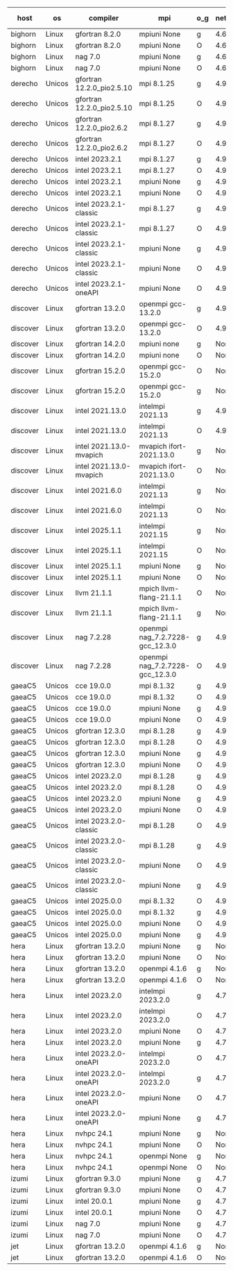 

| host     | os       | compiler                              | mpi                      | o_g        | netcdf        | build       | u_pass          | u_fail          | s_pass            | s_fail            | e_pass             | e_fail             | nuopc_pass       | nuopc_fail       | artifacts link          |
|----------|----------|---------------------------------------|--------------------------|------------|---------------|-------------|-----------------|-----------------|-------------------|-------------------|--------------------|--------------------|------------------|------------------|-------------------------|
| bighorn | Linux | gfortran 8.2.0 | mpiuni None  | g | 4.6.1  | PASS | 12660 | 0 | 9 | 0 | 43 | 0 | None | None | <a href="https://github.com/esmf-org/esmf-test-artifacts/tree/3db0e49bc19af2ca2ba510d053711956c249c607/develop/gfortran/8.2.0/g/mpiuni/None" target="_blank">3db0e49</a> | 
| bighorn | Linux | gfortran 8.2.0 | mpiuni None  | O | 4.6.1  | PASS | 12660 | 0 | 9 | 0 | 43 | 0 | None | None | <a href="https://github.com/esmf-org/esmf-test-artifacts/tree/11054882bebaba9fee7b1ca143be80cdef1b0052/develop/gfortran/8.2.0/O/mpiuni/None" target="_blank">1105488</a> | 
| bighorn | Linux | nag 7.0 | mpiuni None  | g | 4.6.1  | PASS | None | None | None | None | None | None | None | None | <a href="https://github.com/esmf-org/esmf-test-artifacts/tree/d005e74b2a4259f317fc04f94814bba5fcd8567d/develop/nag/7.0/g/mpiuni/None" target="_blank">d005e74</a> | 
| bighorn | Linux | nag 7.0 | mpiuni None  | O | 4.6.1  | PASS | 12660 | 0 | 9 | 0 | 43 | 0 | None | None | <a href="https://github.com/esmf-org/esmf-test-artifacts/tree/53e81ed54cc4187b12aa5de2f586cfdc1679bbc4/develop/nag/7.0/O/mpiuni/None" target="_blank">53e81ed</a> | 
| derecho | Unicos | gfortran 12.2.0_pio2.5.10 | mpi 8.1.25  | g | 4.9.2  | PASS | 14331 | 0 | 51 | 0 | 81 | 0 | 63 | 0 | <a href="https://github.com/esmf-org/esmf-test-artifacts/tree/6f422b71f87fb709dbe9a5963eaac20e7aa8ced5/develop/gfortran/12.2.0_pio2.5.10/g/mpi/8.1.25" target="_blank">6f422b7</a> | 
| derecho | Unicos | gfortran 12.2.0_pio2.5.10 | mpi 8.1.25  | O | 4.9.2  | PASS | 14331 | 0 | 51 | 0 | 81 | 0 | 63 | 0 | <a href="https://github.com/esmf-org/esmf-test-artifacts/tree/55b491a3e014d2c0a5941d842279bafa7272c18f/develop/gfortran/12.2.0_pio2.5.10/O/mpi/8.1.25" target="_blank">55b491a</a> | 
| derecho | Unicos | gfortran 12.2.0_pio2.6.2 | mpi 8.1.27  | g | 4.9.2  | PASS | 14331 | 0 | 51 | 0 | 81 | 0 | 63 | 0 | <a href="https://github.com/esmf-org/esmf-test-artifacts/tree/11672c2804a6139edbaf14daf8b903027e6e8a5a/develop/gfortran/12.2.0_pio2.6.2/g/mpi/8.1.27" target="_blank">11672c2</a> | 
| derecho | Unicos | gfortran 12.2.0_pio2.6.2 | mpi 8.1.27  | O | 4.9.2  | PASS | 14331 | 0 | 51 | 0 | 81 | 0 | 63 | 0 | <a href="https://github.com/esmf-org/esmf-test-artifacts/tree/c996737b9f5be0d121f43dc25583b63aaa32d539/develop/gfortran/12.2.0_pio2.6.2/O/mpi/8.1.27" target="_blank">c996737</a> | 
| derecho | Unicos | intel 2023.2.1 | mpi 8.1.27  | g | 4.9.2  | PASS | None | None | None | None | None | None | None | None | <a href="https://github.com/esmf-org/esmf-test-artifacts/tree/d834c7a5c17571b60455bb483b57dae40928066a/develop/intel/2023.2.1/g/mpi/8.1.27" target="_blank">d834c7a</a> | 
| derecho | Unicos | intel 2023.2.1 | mpi 8.1.27  | O | 4.9.2  | PASS | None | None | None | None | None | None | None | None | <a href="https://github.com/esmf-org/esmf-test-artifacts/tree/329449437f2ad811b3fa77788ad7536840f900a4/develop/intel/2023.2.1/O/mpi/8.1.27" target="_blank">3294494</a> | 
| derecho | Unicos | intel 2023.2.1 | mpiuni None  | g | 4.9.2  | PASS | 12660 | 0 | 9 | 0 | 43 | 0 | None | None | <a href="https://github.com/esmf-org/esmf-test-artifacts/tree/0c24064e1ae54afedc5d32993e636262dc41f0d7/develop/intel/2023.2.1/g/mpiuni/None" target="_blank">0c24064</a> | 
| derecho | Unicos | intel 2023.2.1 | mpiuni None  | O | 4.9.2  | PASS | 12660 | 0 | 9 | 0 | 43 | 0 | None | None | <a href="https://github.com/esmf-org/esmf-test-artifacts/tree/a2bc85e3fc47e6c2791ee25f14631571c1397ebf/develop/intel/2023.2.1/O/mpiuni/None" target="_blank">a2bc85e</a> | 
| derecho | Unicos | intel 2023.2.1-classic | mpi 8.1.27  | g | 4.9.2  | PASS | None | None | None | None | None | None | None | None | <a href="https://github.com/esmf-org/esmf-test-artifacts/tree/75910c62e77c764c29578ac22b6eaafcda74cfd0/develop/intel/2023.2.1-classic/g/mpi/8.1.27" target="_blank">75910c6</a> | 
| derecho | Unicos | intel 2023.2.1-classic | mpi 8.1.27  | O | 4.9.2  | PASS | None | None | None | None | None | None | None | None | <a href="https://github.com/esmf-org/esmf-test-artifacts/tree/275bd5fbc337dec64660219a9789bf33429f2dd3/develop/intel/2023.2.1-classic/O/mpi/8.1.27" target="_blank">275bd5f</a> | 
| derecho | Unicos | intel 2023.2.1-classic | mpiuni None  | g | 4.9.2  | PASS | None | None | None | None | None | None | None | None | <a href="https://github.com/esmf-org/esmf-test-artifacts/tree/90090fa3b467aba69cc3712da443e1844213a0eb/develop/intel/2023.2.1-classic/g/mpiuni/None" target="_blank">90090fa</a> | 
| derecho | Unicos | intel 2023.2.1-classic | mpiuni None  | O | 4.9.2  | PASS | None | None | None | None | None | None | None | None | <a href="https://github.com/esmf-org/esmf-test-artifacts/tree/4cad6577095ba818ba5bff7bd3d2e53ef31f6eb3/develop/intel/2023.2.1-classic/O/mpiuni/None" target="_blank">4cad657</a> | 
| derecho | Unicos | intel 2023.2.1-oneAPI | mpiuni None  | O | 4.9.2  | PASS | None | None | None | None | None | None | None | None | <a href="https://github.com/esmf-org/esmf-test-artifacts/tree/ce6357074dc8f1653c8a13db6a419825aef8f51e/develop/intel/2023.2.1-oneAPI/O/mpiuni/None" target="_blank">ce63570</a> | 
| discover | Linux | gfortran 13.2.0 | openmpi gcc-13.2.0  | g | 4.9.2  | PASS | None | None | None | None | None | None | None | None | <a href="https://github.com/esmf-org/esmf-test-artifacts/tree/81033c23b475ffdf77cdf58048b6f70c9f86f527/develop/gfortran/13.2.0/g/openmpi/gcc-13.2.0" target="_blank">81033c2</a> | 
| discover | Linux | gfortran 13.2.0 | openmpi gcc-13.2.0  | O | 4.9.2  | PASS | None | None | None | None | None | None | None | None | <a href="https://github.com/esmf-org/esmf-test-artifacts/tree/c5b0248fdad3e8e595503aa2108dc4b1a501dc97/develop/gfortran/13.2.0/O/openmpi/gcc-13.2.0" target="_blank">c5b0248</a> | 
| discover | Linux | gfortran 14.2.0 | mpiuni none  | g | None  | PASS | None | None | None | None | None | None | None | None | <a href="https://github.com/esmf-org/esmf-test-artifacts/tree/fe06fd8bb2ebc0ddbe37096c9d3278f554b521f8/develop/gfortran/14.2.0/g/mpiuni/none" target="_blank">fe06fd8</a> | 
| discover | Linux | gfortran 14.2.0 | mpiuni none  | O | None  | PASS | None | None | None | None | None | None | None | None | <a href="https://github.com/esmf-org/esmf-test-artifacts/tree/db9aba5b205ad5a709932d42e13c865d4774b210/develop/gfortran/14.2.0/O/mpiuni/none" target="_blank">db9aba5</a> | 
| discover | Linux | gfortran 15.2.0 | openmpi gcc-15.2.0  | O | None  | FAIL | None | None | None | None | None | None | None | None | <a href="https://github.com/esmf-org/esmf-test-artifacts/tree/bb21cd21a1ff72e908629cfdf0d7ef6e9d04613d/develop/gfortran/15.2.0/O/openmpi/gcc-15.2.0" target="_blank">bb21cd2</a> | 
| discover | Linux | gfortran 15.2.0 | openmpi gcc-15.2.0  | g | None  | FAIL | None | None | None | None | None | None | None | None | <a href="https://github.com/esmf-org/esmf-test-artifacts/tree/ec0511513e346b7ecadde3724949bd4829aa4d48/develop/gfortran/15.2.0/g/openmpi/gcc-15.2.0" target="_blank">ec05115</a> | 
| discover | Linux | intel 2021.13.0 | intelmpi 2021.13  | g | 4.9.2  | PASS | 14331 | 0 | 51 | 0 | 81 | 0 | 63 | 0 | <a href="https://github.com/esmf-org/esmf-test-artifacts/tree/084df83cfa007affba76bb676d81d16b59bee092/develop/intel/2021.13.0/g/intelmpi/2021.13" target="_blank">084df83</a> | 
| discover | Linux | intel 2021.13.0 | intelmpi 2021.13  | O | 4.9.2  | PASS | 14331 | 0 | 51 | 0 | 81 | 0 | 63 | 0 | <a href="https://github.com/esmf-org/esmf-test-artifacts/tree/97923045413fcb7ccb82ce3c328d118d1869855b/develop/intel/2021.13.0/O/intelmpi/2021.13" target="_blank">9792304</a> | 
| discover | Linux | intel 2021.13.0-mvapich | mvapich ifort-2021.13.0  | g | None  | PASS | 14331 | 0 | 51 | 0 | 81 | 0 | 63 | 0 | <a href="https://github.com/esmf-org/esmf-test-artifacts/tree/24682d5247f9c75c96f4d67070d85b0582f631eb/develop/intel/2021.13.0-mvapich/g/mvapich/ifort-2021.13.0" target="_blank">24682d5</a> | 
| discover | Linux | intel 2021.13.0-mvapich | mvapich ifort-2021.13.0  | O | None  | PASS | 14331 | 0 | 51 | 0 | 81 | 0 | 63 | 0 | <a href="https://github.com/esmf-org/esmf-test-artifacts/tree/47e759e449e48077dc722f4405a1771cdfe795f0/develop/intel/2021.13.0-mvapich/O/mvapich/ifort-2021.13.0" target="_blank">47e759e</a> | 
| discover | Linux | intel 2021.6.0 | intelmpi 2021.13  | g | None  | PASS | 14331 | 0 | 51 | 0 | 81 | 0 | 63 | 0 | <a href="https://github.com/esmf-org/esmf-test-artifacts/tree/79a1afbfa313772ad6d78d6017bb2159b8df59fc/develop/intel/2021.6.0/g/intelmpi/2021.13" target="_blank">79a1afb</a> | 
| discover | Linux | intel 2021.6.0 | intelmpi 2021.13  | O | None  | PASS | 14331 | 0 | 51 | 0 | 81 | 0 | 63 | 0 | <a href="https://github.com/esmf-org/esmf-test-artifacts/tree/2ba7d201d3c5d62dfd9e99813970ef47a6db09f5/develop/intel/2021.6.0/O/intelmpi/2021.13" target="_blank">2ba7d20</a> | 
| discover | Linux | intel 2025.1.1 | intelmpi 2021.15  | g | None  | PASS | None | None | None | None | None | None | None | None | <a href="https://github.com/esmf-org/esmf-test-artifacts/tree/b07665ba1ddf096ffda07679cb459e92da8583ab/develop/intel/2025.1.1/g/intelmpi/2021.15" target="_blank">b07665b</a> | 
| discover | Linux | intel 2025.1.1 | intelmpi 2021.15  | O | None  | PASS | None | None | None | None | None | None | None | None | <a href="https://github.com/esmf-org/esmf-test-artifacts/tree/71a5a9aafe53b66fd054401dd28be2cb5bebf140/develop/intel/2025.1.1/O/intelmpi/2021.15" target="_blank">71a5a9a</a> | 
| discover | Linux | intel 2025.1.1 | mpiuni None  | g | None  | PASS | 12660 | 0 | 9 | 0 | 43 | 0 | None | None | <a href="https://github.com/esmf-org/esmf-test-artifacts/tree/91d9b1f9a8eb8afaf16505bcc09ba748cb31298a/develop/intel/2025.1.1/g/mpiuni/None" target="_blank">91d9b1f</a> | 
| discover | Linux | intel 2025.1.1 | mpiuni None  | O | None  | PASS | 12660 | 0 | 9 | 0 | 43 | 0 | None | None | <a href="https://github.com/esmf-org/esmf-test-artifacts/tree/b1fe6563761d5d2ff6b475e47372c2b6be951f4c/develop/intel/2025.1.1/O/mpiuni/None" target="_blank">b1fe656</a> | 
| discover | Linux | llvm 21.1.1 | mpich llvm-flang-21.1.1  | O | None  | PASS | None | None | None | None | None | None | None | None | <a href="https://github.com/esmf-org/esmf-test-artifacts/tree/7d5be55c1d099b15b874fa31f99d64d8bdcfc42c/develop/llvm/21.1.1/O/mpich/llvm-flang-21.1.1" target="_blank">7d5be55</a> | 
| discover | Linux | llvm 21.1.1 | mpich llvm-flang-21.1.1  | g | None  | PASS | None | None | None | None | None | None | None | None | <a href="https://github.com/esmf-org/esmf-test-artifacts/tree/d0cff3520f4665a4b89dbf1cd4d897007e2c4165/develop/llvm/21.1.1/g/mpich/llvm-flang-21.1.1" target="_blank">d0cff35</a> | 
| discover | Linux | nag 7.2.28 | openmpi nag_7.2.7228-gcc_12.3.0  | g | 4.9.2  | PASS | None | None | None | None | None | None | None | None | <a href="https://github.com/esmf-org/esmf-test-artifacts/tree/3151509b4eb9d3602130de7565fa68c8c0803c5b/develop/nag/7.2.28/g/openmpi/nag_7.2.7228-gcc_12.3.0" target="_blank">3151509</a> | 
| discover | Linux | nag 7.2.28 | openmpi nag_7.2.7228-gcc_12.3.0  | O | 4.9.2  | PASS | None | None | None | None | None | None | None | None | <a href="https://github.com/esmf-org/esmf-test-artifacts/tree/32b5d99fbea6d05d5f3cd50dce07ab5f4e3a76e1/develop/nag/7.2.28/O/openmpi/nag_7.2.7228-gcc_12.3.0" target="_blank">32b5d99</a> | 
| gaeaC5 | Unicos | cce 19.0.0 | mpi 8.1.32  | g | 4.9.0  | PASS | None | None | None | None | None | None | None | None | <a href="https://github.com/esmf-org/esmf-test-artifacts/tree/73f129f67cb54ec20a13f87dd4ce2be0546518a4/develop/cce/19.0.0/g/mpi/8.1.32" target="_blank">73f129f</a> | 
| gaeaC5 | Unicos | cce 19.0.0 | mpi 8.1.32  | O | 4.9.0  | PASS | 14284 | 47 | None | None | None | None | 60 | 3 | <a href="https://github.com/esmf-org/esmf-test-artifacts/tree/032b5f9f5c240d80d4a6d3427cb3751685446f5a/develop/cce/19.0.0/O/mpi/8.1.32" target="_blank">032b5f9</a> | 
| gaeaC5 | Unicos | cce 19.0.0 | mpiuni None  | g | 4.9.0  | PASS | None | None | None | None | None | None | None | None | <a href="https://github.com/esmf-org/esmf-test-artifacts/tree/c35319a4597369c31bbc1c5353ad02fc9cf54c1a/develop/cce/19.0.0/g/mpiuni/None" target="_blank">c35319a</a> | 
| gaeaC5 | Unicos | cce 19.0.0 | mpiuni None  | O | 4.9.0  | PASS | 12616 | 44 | None | None | None | None | None | None | <a href="https://github.com/esmf-org/esmf-test-artifacts/tree/edda85c2028cfcc697965dab5dde556a89e4bbb8/develop/cce/19.0.0/O/mpiuni/None" target="_blank">edda85c</a> | 
| gaeaC5 | Unicos | gfortran 12.3.0 | mpi 8.1.28  | g | 4.9.0  | PASS | 14331 | 0 | 51 | 0 | 81 | 0 | 63 | 0 | <a href="https://github.com/esmf-org/esmf-test-artifacts/tree/707383766a0dd9821a31dfeec37968f34373e2bd/develop/gfortran/12.3.0/g/mpi/8.1.28" target="_blank">7073837</a> | 
| gaeaC5 | Unicos | gfortran 12.3.0 | mpi 8.1.28  | O | 4.9.0  | PASS | 14331 | 0 | 51 | 0 | 81 | 0 | 63 | 0 | <a href="https://github.com/esmf-org/esmf-test-artifacts/tree/845e8df713fee0b65e47f5a36e4267eaf1b2bc5c/develop/gfortran/12.3.0/O/mpi/8.1.28" target="_blank">845e8df</a> | 
| gaeaC5 | Unicos | gfortran 12.3.0 | mpiuni None  | g | 4.9.0  | PASS | 12660 | 0 | 9 | 0 | 43 | 0 | None | None | <a href="https://github.com/esmf-org/esmf-test-artifacts/tree/36c986ab28d9eefce8c6c77d3cf96c11ecc48a1a/develop/gfortran/12.3.0/g/mpiuni/None" target="_blank">36c986a</a> | 
| gaeaC5 | Unicos | gfortran 12.3.0 | mpiuni None  | O | 4.9.0  | PASS | 12660 | 0 | 9 | 0 | 43 | 0 | None | None | <a href="https://github.com/esmf-org/esmf-test-artifacts/tree/3cf9e71443fc0620ef4d385b7769adde7ab528d6/develop/gfortran/12.3.0/O/mpiuni/None" target="_blank">3cf9e71</a> | 
| gaeaC5 | Unicos | intel 2023.2.0 | mpi 8.1.28  | g | 4.9.0  | PASS | 14331 | 0 | 51 | 0 | 81 | 0 | 63 | 0 | <a href="https://github.com/esmf-org/esmf-test-artifacts/tree/1815b3d5e7d5461a461b660d107f354279e930d2/develop/intel/2023.2.0/g/mpi/8.1.28" target="_blank">1815b3d</a> | 
| gaeaC5 | Unicos | intel 2023.2.0 | mpi 8.1.28  | O | 4.9.0  | PASS | 14331 | 0 | 51 | 0 | 81 | 0 | 63 | 0 | <a href="https://github.com/esmf-org/esmf-test-artifacts/tree/007f129403558dd30fe8b54b42a1ee5407b54d17/develop/intel/2023.2.0/O/mpi/8.1.28" target="_blank">007f129</a> | 
| gaeaC5 | Unicos | intel 2023.2.0 | mpiuni None  | g | 4.9.0  | PASS | 12660 | 0 | 9 | 0 | 43 | 0 | None | None | <a href="https://github.com/esmf-org/esmf-test-artifacts/tree/286285c7be946b12cb96c437da575aa5f4787ee0/develop/intel/2023.2.0/g/mpiuni/None" target="_blank">286285c</a> | 
| gaeaC5 | Unicos | intel 2023.2.0 | mpiuni None  | O | 4.9.0  | PASS | 12660 | 0 | 9 | 0 | 43 | 0 | None | None | <a href="https://github.com/esmf-org/esmf-test-artifacts/tree/cccd3bab4d7f2caf91060b44a9d081487cc908cb/develop/intel/2023.2.0/O/mpiuni/None" target="_blank">cccd3ba</a> | 
| gaeaC5 | Unicos | intel 2023.2.0-classic | mpi 8.1.28  | O | 4.9.0  | PASS | 14331 | 0 | 51 | 0 | 81 | 0 | 63 | 0 | <a href="https://github.com/esmf-org/esmf-test-artifacts/tree/d20f7265d70fc582826136f7ebf25e9953acfa7f/develop/intel/2023.2.0-classic/O/mpi/8.1.28" target="_blank">d20f726</a> | 
| gaeaC5 | Unicos | intel 2023.2.0-classic | mpi 8.1.28  | g | 4.9.0  | PASS | 14331 | 0 | 51 | 0 | 81 | 0 | 63 | 0 | <a href="https://github.com/esmf-org/esmf-test-artifacts/tree/d19e4bafb5c6c41da261634ce24ee16c98b75c2f/develop/intel/2023.2.0-classic/g/mpi/8.1.28" target="_blank">d19e4ba</a> | 
| gaeaC5 | Unicos | intel 2023.2.0-classic | mpiuni None  | O | 4.9.0  | PASS | 12660 | 0 | 9 | 0 | 43 | 0 | None | None | <a href="https://github.com/esmf-org/esmf-test-artifacts/tree/5733d7c44df347a5e7da0e4289e9296014c44d4e/develop/intel/2023.2.0-classic/O/mpiuni/None" target="_blank">5733d7c</a> | 
| gaeaC5 | Unicos | intel 2023.2.0-classic | mpiuni None  | g | 4.9.0  | PASS | 12660 | 0 | 9 | 0 | 43 | 0 | None | None | <a href="https://github.com/esmf-org/esmf-test-artifacts/tree/29a55a6c067bcf8b6b863bdb0cecc3c8851e33a5/develop/intel/2023.2.0-classic/g/mpiuni/None" target="_blank">29a55a6</a> | 
| gaeaC5 | Unicos | intel 2025.0.0 | mpi 8.1.32  | O | 4.9.0  | PASS | 14331 | 0 | 51 | 0 | 81 | 0 | 63 | 0 | <a href="https://github.com/esmf-org/esmf-test-artifacts/tree/a306636b4f2576d31005151a30e38eb41443dacd/develop/intel/2025.0.0/O/mpi/8.1.32" target="_blank">a306636</a> | 
| gaeaC5 | Unicos | intel 2025.0.0 | mpi 8.1.32  | g | 4.9.0  | PASS | 14331 | 0 | 51 | 0 | 81 | 0 | 63 | 0 | <a href="https://github.com/esmf-org/esmf-test-artifacts/tree/48e60d49b3d179fc7223ae4b80328348a9e2255f/develop/intel/2025.0.0/g/mpi/8.1.32" target="_blank">48e60d4</a> | 
| gaeaC5 | Unicos | intel 2025.0.0 | mpiuni None  | O | 4.9.0  | PASS | 12660 | 0 | 9 | 0 | 43 | 0 | None | None | <a href="https://github.com/esmf-org/esmf-test-artifacts/tree/62fbdc400486ac725c67a6ba63f2744df5d68b80/develop/intel/2025.0.0/O/mpiuni/None" target="_blank">62fbdc4</a> | 
| gaeaC5 | Unicos | intel 2025.0.0 | mpiuni None  | g | 4.9.0  | PASS | 12660 | 0 | 9 | 0 | 43 | 0 | None | None | <a href="https://github.com/esmf-org/esmf-test-artifacts/tree/0f2f2bf9154c3059a26466aa5ead67fa197a1c9f/develop/intel/2025.0.0/g/mpiuni/None" target="_blank">0f2f2bf</a> | 
| hera | Linux | gfortran 13.2.0 | mpiuni None  | g | None  | PASS | 12660 | 0 | 9 | 0 | 43 | 0 | None | None | <a href="https://github.com/esmf-org/esmf-test-artifacts/tree/fcacd73d728142778c513cc5307218cf81fb4a19/develop/gfortran/13.2.0/g/mpiuni/None" target="_blank">fcacd73</a> | 
| hera | Linux | gfortran 13.2.0 | mpiuni None  | O | None  | PASS | 12660 | 0 | 9 | 0 | 43 | 0 | None | None | <a href="https://github.com/esmf-org/esmf-test-artifacts/tree/59012b607398e5cda6afe0e04322c6d6f208781c/develop/gfortran/13.2.0/O/mpiuni/None" target="_blank">59012b6</a> | 
| hera | Linux | gfortran 13.2.0 | openmpi 4.1.6  | g | None  | PASS | 14331 | 0 | 51 | 0 | 81 | 0 | 63 | 0 | <a href="https://github.com/esmf-org/esmf-test-artifacts/tree/92c62d77a949201f9430874d93d047ab70439275/develop/gfortran/13.2.0/g/openmpi/4.1.6" target="_blank">92c62d7</a> | 
| hera | Linux | gfortran 13.2.0 | openmpi 4.1.6  | O | None  | PASS | 14331 | 0 | 51 | 0 | 81 | 0 | 63 | 0 | <a href="https://github.com/esmf-org/esmf-test-artifacts/tree/d18a88f05e7a7e0fadf72076203008e1baa453fc/develop/gfortran/13.2.0/O/openmpi/4.1.6" target="_blank">d18a88f</a> | 
| hera | Linux | intel 2023.2.0 | intelmpi 2023.2.0  | g | 4.7.0  | PASS | 14331 | 0 | 51 | 0 | 81 | 0 | 63 | 0 | <a href="https://github.com/esmf-org/esmf-test-artifacts/tree/e68a0d9b9368f66792d86765a38cfbc4ce696c72/develop/intel/2023.2.0/g/intelmpi/2023.2.0" target="_blank">e68a0d9</a> | 
| hera | Linux | intel 2023.2.0 | intelmpi 2023.2.0  | O | 4.7.0  | PASS | 14331 | 0 | 51 | 0 | 81 | 0 | 63 | 0 | <a href="https://github.com/esmf-org/esmf-test-artifacts/tree/58ce36b268f61041d6f3f66f24c51e2ba0e4137d/develop/intel/2023.2.0/O/intelmpi/2023.2.0" target="_blank">58ce36b</a> | 
| hera | Linux | intel 2023.2.0 | mpiuni None  | O | 4.7.0  | PASS | 12660 | 0 | 9 | 0 | 43 | 0 | None | None | <a href="https://github.com/esmf-org/esmf-test-artifacts/tree/f67bf6736a3fe8f0fd48d36a12043e1a89dfcb8a/develop/intel/2023.2.0/O/mpiuni/None" target="_blank">f67bf67</a> | 
| hera | Linux | intel 2023.2.0 | mpiuni None  | g | 4.7.0  | PASS | 12660 | 0 | 9 | 0 | 43 | 0 | None | None | <a href="https://github.com/esmf-org/esmf-test-artifacts/tree/5f3c54eb7b523718dd5328d6276f0cd6e33a256f/develop/intel/2023.2.0/g/mpiuni/None" target="_blank">5f3c54e</a> | 
| hera | Linux | intel 2023.2.0-oneAPI | intelmpi 2023.2.0  | O | 4.7.0  | PASS | 14331 | 0 | 50 | 1 | 81 | 0 | 63 | 0 | <a href="https://github.com/esmf-org/esmf-test-artifacts/tree/be10c95522694157f2d8acc2eb6fc4fe663f8fa7/develop/intel/2023.2.0-oneAPI/O/intelmpi/2023.2.0" target="_blank">be10c95</a> | 
| hera | Linux | intel 2023.2.0-oneAPI | intelmpi 2023.2.0  | g | 4.7.0  | PASS | 14331 | 0 | 51 | 0 | 81 | 0 | 63 | 0 | <a href="https://github.com/esmf-org/esmf-test-artifacts/tree/066f4f7be93692d4d4139e52af7ee3687dd15776/develop/intel/2023.2.0-oneAPI/g/intelmpi/2023.2.0" target="_blank">066f4f7</a> | 
| hera | Linux | intel 2023.2.0-oneAPI | mpiuni None  | O | 4.7.0  | PASS | 12660 | 0 | 9 | 0 | 43 | 0 | None | None | <a href="https://github.com/esmf-org/esmf-test-artifacts/tree/7ba6987822ebfd695f60636d45b0974a679c53b9/develop/intel/2023.2.0-oneAPI/O/mpiuni/None" target="_blank">7ba6987</a> | 
| hera | Linux | intel 2023.2.0-oneAPI | mpiuni None  | g | 4.7.0  | PASS | 12660 | 0 | 9 | 0 | 43 | 0 | None | None | <a href="https://github.com/esmf-org/esmf-test-artifacts/tree/c10e9016de41153ed6f6603c3472f7ce9a4b7506/develop/intel/2023.2.0-oneAPI/g/mpiuni/None" target="_blank">c10e901</a> | 
| hera | Linux | nvhpc 24.1 | mpiuni None  | g | None  | PASS | 12660 | 0 | 9 | 0 | 43 | 0 | None | None | <a href="https://github.com/esmf-org/esmf-test-artifacts/tree/4c4aebeda1576888ed42b94ac506a9252c8b339f/develop/nvhpc/24.1/g/mpiuni/None" target="_blank">4c4aebe</a> | 
| hera | Linux | nvhpc 24.1 | mpiuni None  | O | None  | PASS | 12660 | 0 | 9 | 0 | 43 | 0 | None | None | <a href="https://github.com/esmf-org/esmf-test-artifacts/tree/bf691362b2caeaf0b5afa88cc84e8b020609aab7/develop/nvhpc/24.1/O/mpiuni/None" target="_blank">bf69136</a> | 
| hera | Linux | nvhpc 24.1 | openmpi None  | g | None  | PASS | None | None | None | None | None | None | None | None | <a href="https://github.com/esmf-org/esmf-test-artifacts/tree/b758afe519c61882a2e05f22e4a86a2ec6717363/develop/nvhpc/24.1/g/openmpi/None" target="_blank">b758afe</a> | 
| hera | Linux | nvhpc 24.1 | openmpi None  | O | None  | PASS | None | None | None | None | None | None | None | None | <a href="https://github.com/esmf-org/esmf-test-artifacts/tree/332193d78526fe8f85398b250b2c931fc0e71748/develop/nvhpc/24.1/O/openmpi/None" target="_blank">332193d</a> | 
| izumi | Linux | gfortran 9.3.0 | mpiuni None  | g | 4.7.4  | PASS | 12660 | 0 | 9 | 0 | 43 | 0 | None | None | <a href="https://github.com/esmf-org/esmf-test-artifacts/tree/6fd6fcbaf20528f5c88f9d4eb5075b67eb9ceb52/develop/gfortran/9.3.0/g/mpiuni/None" target="_blank">6fd6fcb</a> | 
| izumi | Linux | gfortran 9.3.0 | mpiuni None  | O | 4.7.4  | PASS | 12660 | 0 | 9 | 0 | 43 | 0 | None | None | <a href="https://github.com/esmf-org/esmf-test-artifacts/tree/493b234596be531c9e000c044da8b7a962f255a5/develop/gfortran/9.3.0/O/mpiuni/None" target="_blank">493b234</a> | 
| izumi | Linux | intel 20.0.1 | mpiuni None  | g | 4.7.4  | PASS | 12660 | 0 | 9 | 0 | 43 | 0 | None | None | <a href="https://github.com/esmf-org/esmf-test-artifacts/tree/eb518ccf89b43c52e196bf4a075a00ccb9b7a306/develop/intel/20.0.1/g/mpiuni/None" target="_blank">eb518cc</a> | 
| izumi | Linux | intel 20.0.1 | mpiuni None  | O | 4.7.4  | PASS | 12660 | 0 | 9 | 0 | 43 | 0 | None | None | <a href="https://github.com/esmf-org/esmf-test-artifacts/tree/85b849094c81549f9d2b7cab9fe0b340d424b669/develop/intel/20.0.1/O/mpiuni/None" target="_blank">85b8490</a> | 
| izumi | Linux | nag 7.0 | mpiuni None  | g | 4.7.4  | PASS | 12660 | 0 | 9 | 0 | 43 | 0 | None | None | <a href="https://github.com/esmf-org/esmf-test-artifacts/tree/40bbbf021f7b6ae974d5a516f9d8951db16768a4/develop/nag/7.0/g/mpiuni/None" target="_blank">40bbbf0</a> | 
| izumi | Linux | nag 7.0 | mpiuni None  | O | 4.7.4  | PASS | 12660 | 0 | 9 | 0 | 43 | 0 | None | None | <a href="https://github.com/esmf-org/esmf-test-artifacts/tree/f3b723bb56132dd6f1c8fc75fb3afee78f144454/develop/nag/7.0/O/mpiuni/None" target="_blank">f3b723b</a> | 
| jet | Linux | gfortran 13.2.0 | openmpi 4.1.6  | g | None  | PASS | 14308 | 23 | 51 | 0 | 81 | 0 | 63 | 0 | <a href="https://github.com/esmf-org/esmf-test-artifacts/tree/f3667b5401851fec63cbf5c535991630b4bd7b67/develop/gfortran/13.2.0/g/openmpi/4.1.6" target="_blank">f3667b5</a> | 
| jet | Linux | gfortran 13.2.0 | openmpi 4.1.6  | O | None  | PASS | 14308 | 23 | 51 | 0 | 81 | 0 | 63 | 0 | <a href="https://github.com/esmf-org/esmf-test-artifacts/tree/9ae99164444ba5e1790e31324016480d830e1b8e/develop/gfortran/13.2.0/O/openmpi/4.1.6" target="_blank">9ae9916</a> | 

